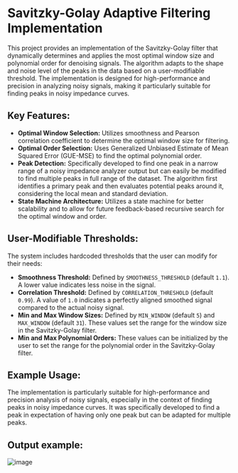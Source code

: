 # Savitzky-Golay Adaptive Filtering Implementation

This project provides an implementation of the Savitzky-Golay filter that dynamically determines and applies the most optimal window size and polynomial order for denoising signals. The algorithm adapts to the shape and noise level of the peaks in the data based on a user-modifiable threshold. The implementation is designed for high-performance and precision in analyzing noisy signals, making it particularly suitable for finding peaks in noisy impedance curves.

## Key Features:

- **Optimal Window Selection:** Utilizes smoothness and Pearson correlation coefficient to determine the optimal window size for filtering.
- **Optimal Order Selection:** Uses Generalized Unbiased Estimate of Mean Squared Error (GUE-MSE) to find the optimal polynomial order.
- **Peak Detection:** Specifically developed to find one peak in a narrow range of a noisy impedance analyzer output but can easily be modified to find multiple peaks in full range of the dataset. The algorithm first identifies a primary peak and then evaluates potential peaks around it, considering the local mean and standard deviation. 
- **State Machine Architecture:** Utilizes a state machine for better scalability and to allow for future feedback-based recursive search for the optimal window and order.

## User-Modifiable Thresholds:
The system includes hardcoded thresholds that the user can modify for their needs:

- **Smoothness Threshold:** Defined by `SMOOTHNESS_THRESHOLD` (default `1.1`). A lower value indicates less noise in the signal.
- **Correlation Threshold:** Defined by `CORRELATION_THRESHOLD` (default `0.99`). A value of `1.0` indicates a perfectly aligned smoothed signal compared to the actual noisy signal.
- **Min and Max Window Sizes:** Defined by `MIN_WINDOW` (default `5`) and `MAX_WINDOW` (default `31`). These values set the range for the window size in the Savitzky-Golay filter.
- **Min and Max Polynomial Orders:** These values can be initialized by the user to set the range for the polynomial order in the Savitzky-Golay filter.

## Example Usage:
The implementation is particularly suitable for high-performance and precision analysis of noisy signals, especially in the context of finding peaks in noisy impedance curves. It was specifically developed to find a peak in expectation of having only one peak but can be adapted for multiple peaks.

## Output example: 
![image](https://github.com/Tugbars/Adaptive-Savitzky-Golay-Filter/assets/23309063/211370bb-08bb-4286-9fce-f36c64a29dbf)
